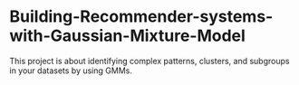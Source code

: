 # Building-Recommender-systems-with-Gaussian-Mixture-Model
This project is about identifying complex patterns, clusters, and subgroups in your datasets by using GMMs.
